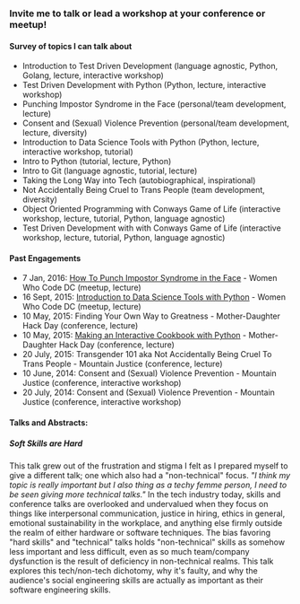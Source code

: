 ### Invite me to talk or lead a workshop at your conference or meetup!

#### Survey of topics I can talk about
- Introduction to Test Driven Development (language agnostic, Python, Golang, lecture, interactive workshop)
- Test Driven Development with Python (Python, lecture, interactive workshop)
- Punching Impostor Syndrome in the Face (personal/team development, lecture)
- Consent and (Sexual) Violence Prevention (personal/team development, lecture, diversity)
- Introduction to Data Science Tools with Python (Python, lecture, interactive workshop, tutorial)
- Intro to Python (tutorial, lecture, Python)
- Intro to Git (language agnostic, tutorial, lecture)
- Taking the Long Way into Tech (autobiographical, inspirational)
- Not Accidentally Being Cruel to Trans People (team development, diversity)
- Object Oriented Programming with Conways Game of Life (interactive workshop, lecture, tutorial, Python, language agnostic)
- Test Driven Development with with Conways Game of Life (interactive workshop, lecture, tutorial, Python, language agnostic)



#### Past Engagements
- 7 Jan, 2016: [How To Punch Impostor Syndrome in the Face](https://youtu.be/Vgoh8Kv8r7U) - Women Who Code DC (meetup, lecture)
- 16 Sept, 2015: [Introduction to Data Science Tools with Python](https://github.com/emmagras/datascience-pres) - Women Who Code DC (meetup, lecture)
- 10 May, 2015: Finding Your Own Way to Greatness - Mother-Daughter Hack Day (conference, lecture)
- 10 May, 2015: [Making an Interactive Cookbook with Python](https://github.com/emmagras/recipe-recs/blob/master/recipe_recommender.py) - Mother-Daughter Hack Day (conference, lecture)
- 20 July, 2015: Transgender 101 aka Not Accidentally Being Cruel To Trans People - Mountain Justice (conference, lecture)
- 10 June, 2014: Consent and (Sexual) Violence Prevention - Mountain Justice (conference, interactive workshop)
- 20 July, 2014: Consent and (Sexual) Violence Prevention - Mountain Justice (conference, interactive workshop)



#### Talks and Abstracts:
##### Soft Skills are Hard
This talk grew out of the frustration and stigma I felt as I prepared myself to give a different talk; one which also had a "non-technical" focus. _"I think my topic is really important but I also thing as a techy femme person, I need to be seen giving more technical talks."_ <record scratch> In the tech industry today, skills and conference talks are overlooked and undervalued when they focus on things like interpersonal communication, justice in hiring, ethics in general, emotional sustainability in the workplace, and anything else firmly outside the realm of either hardware or software techniques. The bias favoring "hard skills" and "technical" talks holds "non-technical" skills as somehow less important and less difficult, even as so much team/company dysfunction is the result of deficiency in non-technical realms. This talk explores this tech/non-tech dichotomy, why it's faulty, and why the audience's social engineering skills are actually as important as their software engineering skills. 
